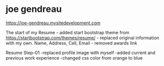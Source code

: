 # joe gendreau

https://joe-gendreau.mysitedevelopment.com

The start of my Resume
 	- added start bootstrap theme from https://startbootstrap.com/themes/resume/
	- replaced original information with my own. Name, Address, Cell, Email
	- removed awards link
	
Resume Step-01
	-replaced profile image with myself
	-added current and previous work experience
	-changed css color from orange to blue
	